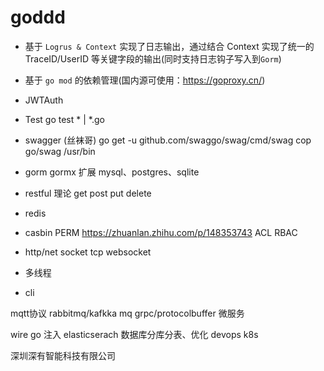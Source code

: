 # goddd

- 基于 `Logrus & Context` 实现了日志输出，通过结合 Context 实现了统一的 TraceID/UserID 等关键字段的输出(同时支持日志钩子写入到`Gorm`)
- 基于 `go mod` 的依赖管理(国内源可使用：<https://goproxy.cn/>)

- JWTAuth 

- Test  go test * | *.go
- swagger (丝袜哥)
    go get -u github.com/swaggo/swag/cmd/swag
    cop go/swag /usr/bin
- gorm 
    gormx 扩展
    mysql、postgres、sqlite

- restful 理论  get post  put  delete 
- redis 
- casbin PERM   https://zhuanlan.zhihu.com/p/148353743  ACL RBAC 
- http/net  socket tcp websocket
- 多线程
- cli

mqtt协议 rabbitmq/kafkka mq
grpc/protocolbuffer
微服务


wire  go 注入
elasticserach
数据库分库分表、优化
devops
k8s

深圳深有智能科技有限公司